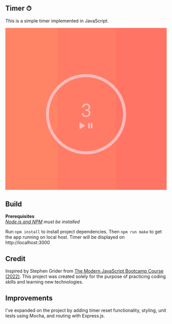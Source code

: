 ## Timer ⏱

This is a simple timer implemented in JavaScript.

![](timer.gif)

## Build

**Prerequisites**<br>
_[Node.js and NPM](https://nodejs.org/en) must be installed_

Run `npm install` to install project dependencies. Then `npm run make` to get the app running on local host.
Timer will be displayed on http://localhost:3000

## Credit

Inspired by Stephen Grider from [The Modern JavaScript Bootcamp Course (2022)](https://www.udemy.com/course/javascript-beginners-complete-tutorial/). This project was created solely for the purpose of practicing coding skills and learning new technologies.

## Improvements

I've expanded on the project by adding timer reset functionality, styling, unit tests using Mocha, and routing with Express.js.

